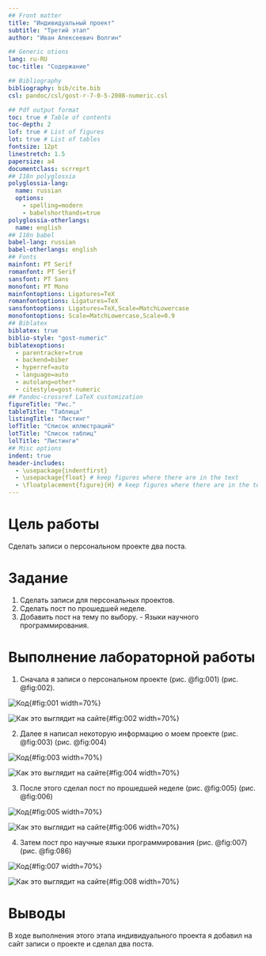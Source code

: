 ```yaml
---
## Front matter
title: "Индивидуальный проект"
subtitle: "Третий этап"
author: "Иван Алексеевич Волгин"

## Generic otions
lang: ru-RU
toc-title: "Содержание"

## Bibliography
bibliography: bib/cite.bib
csl: pandoc/csl/gost-r-7-0-5-2008-numeric.csl

## Pdf output format
toc: true # Table of contents
toc-depth: 2
lof: true # List of figures
lot: true # List of tables
fontsize: 12pt
linestretch: 1.5
papersize: a4
documentclass: scrreprt
## I18n polyglossia
polyglossia-lang:
  name: russian
  options:
	- spelling=modern
	- babelshorthands=true
polyglossia-otherlangs:
  name: english
## I18n babel
babel-lang: russian
babel-otherlangs: english
## Fonts
mainfont: PT Serif
romanfont: PT Serif
sansfont: PT Sans
monofont: PT Mono
mainfontoptions: Ligatures=TeX
romanfontoptions: Ligatures=TeX
sansfontoptions: Ligatures=TeX,Scale=MatchLowercase
monofontoptions: Scale=MatchLowercase,Scale=0.9
## Biblatex
biblatex: true
biblio-style: "gost-numeric"
biblatexoptions:
  - parentracker=true
  - backend=biber
  - hyperref=auto
  - language=auto
  - autolang=other*
  - citestyle=gost-numeric
## Pandoc-crossref LaTeX customization
figureTitle: "Рис."
tableTitle: "Таблица"
listingTitle: "Листинг"
lofTitle: "Список иллюстраций"
lotTitle: "Список таблиц"
lolTitle: "Листинги"
## Misc options
indent: true
header-includes:
  - \usepackage{indentfirst}
  - \usepackage{float} # keep figures where there are in the text
  - \floatplacement{figure}{H} # keep figures where there are in the text
---
```


# Цель работы

Сделать записи о персональном проекте два поста.

# Задание

1. Сделать записи для персональных проектов.
2. Сделать пост по прошедшей неделе.
3. Добавить пост на тему по выбору.
        - Языки научного программирования.

# Выполнение лабораторной работы

1. Сначала я записи о персональном проекте (рис. @fig:001) (рис. @fig:002).

![Код](image/1.png){#fig:001 width=70%}

![Как это выглядит на сайте](image/2.png){#fig:002 width=70%}

2. Далее я написал некоторую информацию о моем проекте (рис. @fig:003) (рис. @fig:004)

![Код](image/3.png){#fig:003 width=70%}

![Как это выглядит на сайте](image/4.png){#fig:004 width=70%}

3. После этого сделал пост по прошедшей неделе (рис. @fig:005) (рис. @fig:006)

![Код](image/5.png){#fig:005 width=70%}

![Как это выглядит на сайте](image/6.png){#fig:006 width=70%}

4. Затем пост про научные языки программирования (рис. @fig:007) (рис. @fig:086)

![Код](image/7.png){#fig:007 width=70%}

![Как это выглядит на сайте](image/8.png){#fig:008 width=70%}

# Выводы

В ходе выполнения этого этапа индивидуального проекта я добавил на сайт записи о проекте и сделал два поста.


